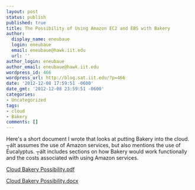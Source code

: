 ```yaml
---
layout: post
status: publish
published: true
title: The Possibility of Using Amazon EC2 and EBS with Bakery
author:
  display_name: eneubaue
  login: eneubaue
  email: eneubaue@hawk.iit.edu
  url: ''
author_login: eneubaue
author_email: eneubaue@hawk.iit.edu
wordpress_id: 466
wordpress_url: http://blog.sat.iit.edu/?p=466
date: '2012-12-08 17:59:51 -0600'
date_gmt: '2012-12-08 23:59:51 -0600'
categories:
- Uncategorized
tags:
- cloud
- Bakery
comments: []
---
```

<p>Here's a short document I wrote that looks at putting Bakery into the cloud. ┬&aacute;It assumes the use of Amazon services, but also mentions the use of Eucalyptus. ┬&aacute;It includes sections on how Bakery would work functionally and the costs associated with using Amazon services.</p>
<p><a href="http://blog.sat.iit.edu/wp-content/uploads/2012/12/Cloud-Bakery-Possibility.pdf">Cloud Bakery Possibility.pdf</a></p>
<p><a href="http://blog.sat.iit.edu/wp-content/uploads/2012/12/Cloud-Bakery-Possibility1.docx">Cloud Bakery Possibility.docx</a></p>
